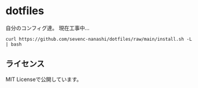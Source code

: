 # dotfiles

自分のコンフィグ達。
現在工事中...

```
curl https://github.com/sevenc-nanashi/dotfiles/raw/main/install.sh -L | bash
```

## ライセンス

MIT Licenseで公開しています。
